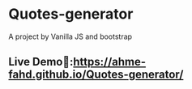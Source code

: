 # Quotes-generator
A project by Vanilla JS and bootstrap
## Live Demo🚀:https://ahme-fahd.github.io/Quotes-generator/
